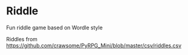 # Riddle

Fun riddle game based on Wordle style

Riddles from https://github.com/crawsome/PyRPG_Mini/blob/master/csv/riddles.csv
